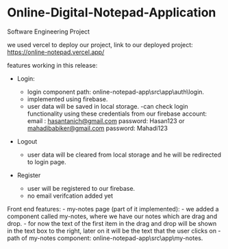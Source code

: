 # Online-Digital-Notepad-Application
Software Engineering Project

we used vercel to deploy our project,
link to our deployed project: https://online-notepad.vercel.app/

features working in this release:

  - Login:
    - login component path: online-notepad-app\src\app\auth\login.
    - implemented using firebase.
    - user data will be saved in local storage.
        -can check login functionality using these credentials from our firebase account:
          email : hasantanich@gmail.com
          password: Hasan123
          or
          mahadibabiker@gmail.com
          password: Mahadi123

  - Logout
    - user data will be cleared from local storage and he will be redirected to login page.

  - Register
    - user will be registered to our firebase.
    - no email verifcation added yet
  
  
Front end features:
    - my-notes page (part of it implemented):
        - we added a component called my-notes, where we have our notes which are drag and drop.
        - for now the text of the first item in the drag and drop will be shown in the text box to the right,
        later on it will be the text that the user clicks on
        - path of my-notes component: online-notepad-app\src\app\my-notes.
